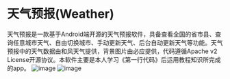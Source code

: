 天气预报(Weather)
===========
天气预报是一款基于Android端开源的天气预报软件，具备查看全国的省市县、查询任意城市天气、自由切换城市、手动更新天气、后台自动更新天气等功能。天气预报中的天气数据由和风天气提供，背景图片由必应提供，代码遵循Apache v2 License开源协议。本软件主要是本人学习《第一行代码》后运用教程知识所完成的app。
![image](https://github.com/lpl-9527/Weather-lpl/blob/master/Photo-Weather/1.png)
![image](https://github.com/lpl-9527/Weather-lpl/blob/master/Photo-Weather/2.png)
